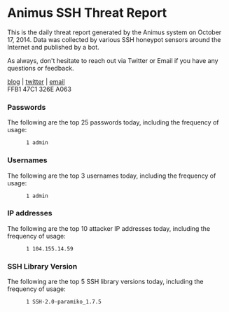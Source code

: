 # Animus SSH Threat Report

This is the daily threat report generated by the Animus system on October 17, 2014. Data was collected by various SSH honeypot sensors around the Internet and published by a bot.  

As always, don't hesitate to reach out via Twitter or Email if you have any questions or feedback.  

[blog](http://morris.guru) | [twitter](https://twitter.com/andrew___morris) | [email](mailto:andrew@morris.guru)  
FFB1 47C1 326E A063  
### Passwords
The following are the top 25 passwords today, including the frequency of usage:
```
      1 admin
```

### Usernames
The following are the top 3 usernames today, including the frequency of usage:
```
      1 admin
```

### IP addresses
The following are the top 10 attacker IP addresses today, including the frequency of usage:
```
      1 104.155.14.59
```

### SSH Library Version
The following are the top 5 SSH library versions today, including the frequency of usage:
```
      1 SSH-2.0-paramiko_1.7.5
```
